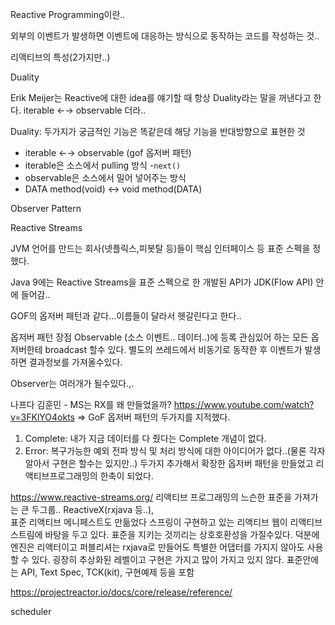 Reactive Programming이란..

외부의 이벤트가 발생하면 이벤트에 대응하는 방식으로 동작하는 코드를 작성하는 것..

리액티브의 특성(2가지만..)

Duality

Erik Meijer는 Reactive에 대한 idea를 얘기할 때 항상 Duality라는 말을 꺼낸다고 한다. iterable ←→ observable 더라..

Duality: 두가지가 궁금적인 기능은 똑같은데 해당 기능을 반대방향으로 표현한 것

- iterable ←→ observable (gof 옵저버 패턴)
- iterable은 소스에서 pulling 방식 -`next()`
- observable은 소스에서 밀어 넣어주는 방식
- DATA method(void) <-> void method(DATA)

Observer Pattern

Reactive Streams

JVM 언어를 만드는 회사(넷플릭스,피봇탈 등)들이 핵심 인터페이스 등 표준 스펙을 정했다.

Java 9에는 Reactive Streams을 표준 스펙으로 한 개발된 API가 JDK(Flow API) 안에 들어감..

GOF의 옵저버 패턴과 같다…이름들이 달라서 헷갈린다고 한다..

옵저버 패턴 장점
Observable (소스 이벤트.. 데이터..)에 등록
관심있어 하는 모든 옵저버한테 broadcast 할수 있다.
별도의 쓰레드에서 비동기로 동작한 후 이벤트가 발생하면 결과정보를 가져올수있다.

Observer는 여러개가 될수있다.,.


나프다 김훈민 - MS는 RX를 왜 만들었을까?
https://www.youtube.com/watch?v=3FKlYO4okts
=> GoF 옵저버 패턴의 두가지를 지적했다.
1. Complete: 내가 지금 데이터를 다 줬다는 Complete 개념이 없다.
2. Error: 복구가능한 예외 전파 방식 및 처리 방식에 대한 아이디어가 없다..(물론 각자 알아서 구현은 할수는 있지만..)
두가지 추가해서 확장한 옵저버 패턴을 만들었고 리액티브프로그래밍의 한축이 되었다.


https://www.reactive-streams.org/
리액티브 프로그래밍의 느슨한 표준을 가져가는 큰 두그룹.. ReactiveX(rxjava 등..),  
표준
리액티브 메니페스트도 만듦었다
스프링이 구현하고 있는 리액티브 웹이 리액티브스트림에 바탕을 두고 있다.
표준을 지키는 것끼리는 상호호환성을 가질수있다.
덕분에 엔진은 리액터이고 퍼블리셔는 rxjava로 만들어도 특별한 어댑터를 가지지 않아도 사용할 수 있다.
굉장히 추상화된 레벨이고 구현은 가지고 많이 가지고 있지 않다.
표준안에는 API, Text Spec, TCK(kit), 구현예제 등을 포함

https://projectreactor.io/docs/core/release/reference/

scheduler